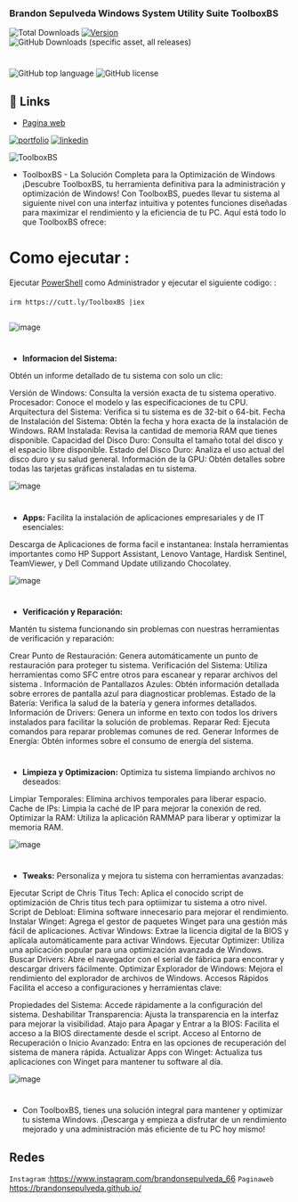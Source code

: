 ### Brandon Sepulveda Windows System Utility Suite  ToolboxBS
![Total Downloads](https://img.shields.io/badge/Total%20ejecuciones-2,052-%23000000?style=for-the-badge&color=%23000000&labelColor=%23ffffff&border=white) [![Version](https://img.shields.io/github/v/release/BrandonSepulveda/ToolboxBS?color=%23000000&label=Ultima%20Version&style=for-the-badge&background=%23000000&border=white&labelColor=%23ffffff)](https://github.com/BrandonSepulveda/ToolboxBS/releases) ![GitHub Downloads (specific asset, all releases)](https://img.shields.io/github/downloads/BrandonSepulveda/ToolboxBS/ToolboxBS.ps1?label=Total%20Descargas@Nuevasversiones&style=for-the-badge&color=%23000000&labelColor=%23ffffff&border=white)

#
![GitHub top language](https://img.shields.io/github/languages/top/BrandonSepulveda/ToolboxBS?style=for-the-badge&color=%23000000&background=%23000000&border=white&labelColor=%23ffffff)
![GitHub license](https://img.shields.io/github/license/BrandonSepulveda/ToolboxBS?style=for-the-badge&color=%23000000&background=%23000000&border=white&labelColor=%23ffffff)


## 🔗 Links
 - [Pagina web ](https://brandonsepulveda.github.io/)
   
[![portfolio](https://img.shields.io/badge/my_portfolio-000?style=for-the-badge&logo=ko-fi&logoColor=white)](https://brandonsepulveda.github.io/)
[![linkedin](https://img.shields.io/badge/linkedin-0A66C2?style=for-the-badge&logo=linkedin&logoColor=white)](https://www.linkedin.com/in/jbrandonsepulveda/?originalSubdomain=co)


![ToolboxBS](https://github.com/user-attachments/assets/04aa36dd-1caa-4608-9b4c-25feed6728fc)




- ToolboxBS - La Solución Completa para la Optimización de Windows
¡Descubre ToolboxBS, tu herramienta definitiva para la administración y optimización de Windows! Con ToolboxBS, puedes llevar tu sistema al siguiente nivel con una interfaz intuitiva y potentes funciones diseñadas para maximizar el rendimiento y la eficiencia de tu PC. Aquí está todo lo que ToolboxBS ofrece:
## 

# Como ejecutar :
Ejecutar [PowerShell](https://docs.microsoft.com/en-us/powershell/scripting/overview?view=powershell-5.1) como Administrador  y ejecutar el siguiente codigo:
 :
####
    irm https://cutt.ly/ToolboxBS |iex
##

![image](https://github.com/BrandonSepulveda/Toolbox/assets/88468929/eee7a564-97e9-4aab-8a30-f1b17dbfb5d7)


#
- **Informacion del Sistema:** 

Obtén un informe detallado de tu sistema con solo un clic:

Versión de Windows: Consulta la versión exacta de tu sistema operativo.
Procesador: Conoce el modelo y las especificaciones de tu CPU.
Arquitectura del Sistema: Verifica si tu sistema es de 32-bit o 64-bit.
Fecha de Instalación del Sistema: Obtén la fecha y hora exacta de la instalación de Windows.
RAM Instalada: Revisa la cantidad de memoria RAM que tienes disponible.
Capacidad del Disco Duro: Consulta el tamaño total del disco y el espacio libre disponible.
Estado del Disco Duro: Analiza el uso actual del disco duro y su salud general.
Información de la GPU: Obtén detalles sobre todas las tarjetas gráficas instaladas en tu sistema.

![image](https://github.com/BrandonSepulveda/Toolbox/assets/88468929/4faeacf4-e9f5-4557-9f99-2aa5b7e81da9)

#

- **Apps:** 
Facilita la instalación de aplicaciones empresariales y de IT esenciales:

Descarga de Aplicaciones de forma facil e instantanea: Instala herramientas importantes como HP Support Assistant, Lenovo Vantage, Hardisk Sentinel, TeamViewer, y Dell Command Update utilizando Chocolatey.

![image](https://github.com/BrandonSepulveda/Toolbox/assets/88468929/bd9af57c-19b4-49c3-9ebd-00439bdfcf52)

#

- **Verificación y Reparación:**
  
Mantén tu sistema funcionando sin problemas con nuestras herramientas de verificación y reparación:

Crear Punto de Restauración: Genera automáticamente un punto de restauración para proteger tu sistema.
Verificación del Sistema: Utiliza herramientas como SFC entre otros para escanear y reparar archivos del sistema .
Información de Pantallazos Azules: Obtén información detallada sobre errores de pantalla azul para diagnosticar problemas.
Estado de la Batería: Verifica la salud de la batería y genera informes detallados.
Información de Drivers: Genera un informe en texto con todos los drivers instalados para facilitar la solución de problemas.
Reparar Red: Ejecuta comandos para reparar problemas comunes de red.
Generar Informes de Energía: Obtén informes sobre el consumo de energía del sistema.
#
- **Limpieza y Optimizacion:**
Optimiza tu sistema limpiando archivos no deseados:

Limpiar Temporales: Elimina archivos temporales para liberar espacio.
Cache de IPs: Limpia la caché de IP para mejorar la conexión de red.
Optimizar la RAM: Utiliza la aplicación RAMMAP para liberar y optimizar la memoria RAM.

![image](https://github.com/BrandonSepulveda/Toolbox/assets/88468929/15296be3-ec1a-43f7-ad56-dd8400affc61)

#

- **Tweaks:**
Personaliza y mejora tu sistema con herramientas avanzadas:

Ejecutar Script de Chris Titus Tech: Aplica el conocido script de optimización de Chris titus tech para optiimizar tu sistema a otro nivel.
Script de Debloat: Elimina software innecesario para mejorar el rendimiento.
Instalar Winget: Agrega el gestor de paquetes Winget para una gestión más fácil de aplicaciones.
Activar Windows: Extrae la licencia digital de la BIOS y aplícala automáticamente para activar Windows.
Ejecutar Optimizer: Utiliza una aplicación popular para una optimización avanzada de Windows.
Buscar Drivers: Abre el navegador con el serial de fábrica para encontrar y descargar drivers fácilmente.
Optimizar Explorador de Windows: Mejora el rendimiento del explorador de archivos de Windows.
Accesos Rápidos
Facilita el acceso a configuraciones y herramientas clave:

Propiedades del Sistema: Accede rápidamente a la configuración del sistema.
Deshabilitar Transparencia: Ajusta la transparencia en la interfaz para mejorar la visibilidad.
Atajo para Apagar y Entrar a la BIOS: Facilita el acceso a la BIOS directamente desde el script.
Acceso al Entorno de Recuperación o Inicio Avanzado: Entra en las opciones de recuperación del sistema de manera rápida.
Actualizar Apps con Winget: Actualiza tus aplicaciones con Winget para mantener tu software al día.


![image](https://github.com/BrandonSepulveda/Toolbox/assets/88468929/774c09c4-bc01-4195-9df0-544dfe5bf582)

#
- Con ToolboxBS, tienes una solución integral para mantener y optimizar tu sistema Windows. ¡Descarga y empieza a disfrutar de un rendimiento mejorado y una administración más eficiente de tu PC hoy mismo!

## Redes
`Instagram` :https://www.instagram.com/brandonsepulveda_66
`Paginaweb` https://brandonsepulveda.github.io/






